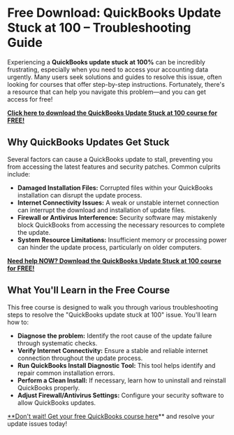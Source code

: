 # Free Download: QuickBooks Update Stuck at 100 – Troubleshooting Guide

Experiencing a **QuickBooks update stuck at 100%** can be incredibly frustrating, especially when you need to access your accounting data urgently. Many users seek solutions and guides to resolve this issue, often looking for courses that offer step-by-step instructions. Fortunately, there's a resource that can help you navigate this problem—and you can get access for free!

[**Click here to download the QuickBooks Update Stuck at 100 course for FREE!**](https://udemywork.com/quickbooks-update-stuck-at-100)

## Why QuickBooks Updates Get Stuck

Several factors can cause a QuickBooks update to stall, preventing you from accessing the latest features and security patches. Common culprits include:

*   **Damaged Installation Files:** Corrupted files within your QuickBooks installation can disrupt the update process.
*   **Internet Connectivity Issues:** A weak or unstable internet connection can interrupt the download and installation of update files.
*   **Firewall or Antivirus Interference:** Security software may mistakenly block QuickBooks from accessing the necessary resources to complete the update.
*   **System Resource Limitations:** Insufficient memory or processing power can hinder the update process, particularly on older computers.

[**Need help NOW? Download the QuickBooks Update Stuck at 100 course for FREE!**](https://udemywork.com/quickbooks-update-stuck-at-100)

## What You'll Learn in the Free Course

This free course is designed to walk you through various troubleshooting steps to resolve the "QuickBooks update stuck at 100" issue. You'll learn how to:

*   **Diagnose the problem:** Identify the root cause of the update failure through systematic checks.
*   **Verify Internet Connectivity:** Ensure a stable and reliable internet connection throughout the update process.
*   **Run QuickBooks Install Diagnostic Tool:** This tool helps identify and repair common installation errors.
*   **Perform a Clean Install:** If necessary, learn how to uninstall and reinstall QuickBooks properly.
*   **Adjust Firewall/Antivirus Settings:** Configure your security software to allow QuickBooks updates.

[**Don't wait! Get your free QuickBooks course here](https://udemywork.com/quickbooks-update-stuck-at-100)** and resolve your update issues today!
